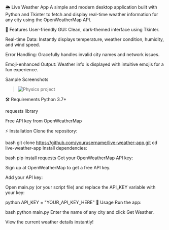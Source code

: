 🌦️ Live Weather App
A simple and modern desktop application built with Python and Tkinter to fetch and display real-time weather information for any city using the OpenWeatherMap API.

🚀 Features
User-friendly GUI: Clean, dark-themed interface using Tkinter.

Real-time Data: Instantly displays temperature, weather condition, humidity, and wind speed.

Error Handling: Gracefully handles invalid city names and network issues.

Emoji-enhanced Output: Weather info is displayed with intuitive emojis for a fun experience.

Sample Screenshots
>![Physics project](https://github.com/user-attachments/assets/05499c57-77ac-4eb7-b21d-e304ed8853cc)


🛠️ Requirements
Python 3.7+

requests library

Free API key from OpenWeatherMap

⚡ Installation
Clone the repository:

bash
git clone https://github.com/yourusername/live-weather-app.git
cd live-weather-app
Install dependencies:

bash
pip install requests
Get your OpenWeatherMap API key:

Sign up at OpenWeatherMap to get a free API key.

Add your API key:

Open main.py (or your script file) and replace the API_KEY variable with your key:

python
API_KEY = "YOUR_API_KEY_HERE"
🏃 Usage
Run the app:

bash
python main.py
Enter the name of any city and click Get Weather.

View the current weather details instantly!



